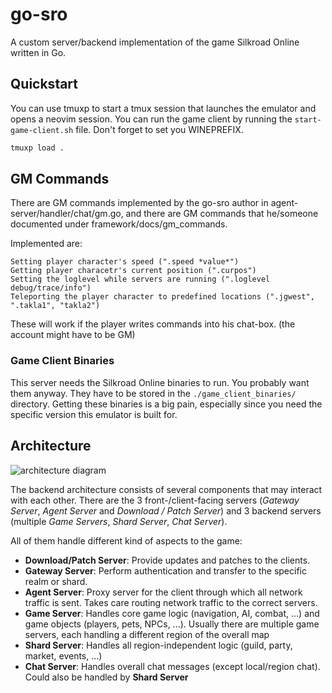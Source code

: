 # go-sro

A custom server/backend implementation of the game Silkroad Online
written in Go.

## Quickstart

You can use tmuxp to start a tmux session that launches the emulator and opens a neovim session. You can run the game client by running the `start-game-client.sh` file. Don't forget to set you WINEPREFIX.

```bash
tmuxp load .
```

## GM Commands
There are GM commands implemented by the go-sro author in agent-server/handler/chat/gm.go, and there are GM commands that he/someone documented under framework/docs/gm_commands.

Implemented are:

```
Setting player character's speed (".speed *value*")
Getting player characetr's current position (".curpos")
Setting the loglevel while servers are running (".loglevel debug/trace/info")
Teleporting the player character to predefined locations (".jgwest", ".takla1", "takla2")
```

These will work if the player writes commands into his chat-box. (the account might have to be GM)

### Game Client Binaries

This server needs the Silkroad Online binaries to run. You probably want them anyway. They have to be stored in the `./game_client_binaries/` directory.
Getting these binaries is a big pain, especially since you need the specific version this emulator is built for.

## Architecture

![architecture diagram](http://plantuml.com/plantuml/proxy?cache=no&src=https://raw.githubusercontent.com/ferdoran/go-sro/main/_docs/architecture.puml)

The backend architecture consists of several components that may interact with each other.
There are the 3 front-/client-facing servers (_Gateway Server_, _Agent Server_ and _Download / Patch Server_)
and 3 backend servers (multiple _Game Servers_, _Shard Server_, _Chat Server_).

All of them handle different kind of aspects to the game:

- **Download/Patch Server**: Provide updates and patches to the clients.
- **Gateway Server**: Perform authentication and transfer to the specific realm or shard.
- **Agent Server**: Proxy server for the client through which all network traffic is sent.
  Takes care routing network traffic to the correct servers.
- **Game Server**: Handles core game logic (navigation, AI, combat, ...)
  and game objects (players, pets, NPCs, ...).
  Usually there are multiple game servers, each handling a different region of the overall map
- **Shard Server**: Handles all region-independent logic (guild, party, market, events, ...)
- **Chat Server**: Handles overall chat messages (except local/region chat).
  Could also be handled by **Shard Server**
